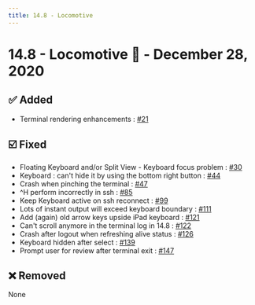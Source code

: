 ```yaml
---
title: 14.8 - Locomotive
---
```

# 14.8 - Locomotive :steam_locomotive: - December 28, 2020

## :white_check_mark: Added
* Terminal rendering enhancements : [#21](https://github.com/isontheline/pro.webssh.net/issues/21)

## :ballot_box_with_check: Fixed
* Floating Keyboard and/or Split View - Keyboard focus problem : [#30](https://github.com/isontheline/pro.webssh.net/issues/30)
* Keyboard : can't hide it by using the bottom right button : [#44](https://github.com/isontheline/pro.webssh.net/issues/44)
* Crash when pinching the terminal : [#47](https://github.com/isontheline/pro.webssh.net/issues/47)
* ^H perform incorrectly in ssh : [#85](https://github.com/isontheline/pro.webssh.net/issues/85)
* Keep Keyboard active on ssh reconnect : [#99](https://github.com/isontheline/pro.webssh.net/issues/99)
* Lots of instant output will exceed keyboard boundary : [#111](https://github.com/isontheline/pro.webssh.net/issues/111)
* Add (again) old arrow keys upside iPad keyboard : [#121](https://github.com/isontheline/pro.webssh.net/issues/121)
* Can't scroll anymore in the terminal log in 14.8 : [#122](https://github.com/isontheline/pro.webssh.net/issues/122)
* Crash after logout when refreshing alive status : [#126](https://github.com/isontheline/pro.webssh.net/issues/126)
* Keyboard hidden after select : [#139](https://github.com/isontheline/pro.webssh.net/issues/139)
* Prompt user for review after terminal exit : [#147](https://github.com/isontheline/pro.webssh.net/issues/147)

## :x: Removed
None